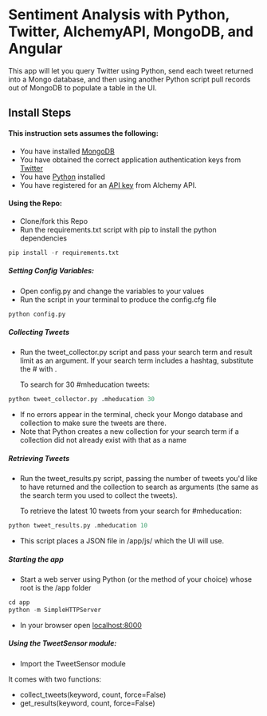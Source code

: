 # Sentiment Analysis with Python, Twitter, AlchemyAPI, MongoDB, and Angular

This app will let you query Twitter using Python, send each tweet returned into a Mongo database, and then using another Python script pull records out of MongoDB to populate a table in the UI.

## Install Steps

#### This instruction sets assumes the following:
+ You have installed [MongoDB](http://mongodb.org)
+ You have obtained the correct application authentication keys from [Twitter](https://apps.twitter.com/)
+ You have [Python](https://www.python.org/downloads/) installed
+ You have registered for an [API key](http://www.alchemyapi.com/api/register.html) from Alchemy API.

#### Using the Repo:
+ Clone/fork this Repo
+ Run the requirements.txt script with pip to install the python dependencies

``` python
pip install -r requirements.txt
```

##### Setting Config Variables:
+ Open config.py and change the variables to your values
+ Run the script in your terminal to produce the config.cfg file

``` python
python config.py
```

##### Collecting Tweets

+ Run the tweet_collector.py script and pass your search term and result limit as an argument. If your search term includes a hashtag, substitute the # with .

    To search for 30 #mheducation tweets:

``` python
python tweet_collector.py .mheducation 30
```

+ If no errors appear in the terminal, check your Mongo database and collection to make sure the tweets are there.
+ Note that Python creates a new collection for your search term if a collection did not already exist with that as a name

##### Retrieving Tweets
+ Run the tweet_results.py script, passing the number of tweets you'd like to have returned and the collection to search as arguments (the same as the search term you used to collect the tweets).

    To retrieve the latest 10 tweets from your search for #mheducation:

``` python
python tweet_results.py .mheducation 10 
```

+ This script places a JSON file in /app/js/ which the UI will use.

##### Starting the app
+ Start a web server using Python (or the method of your choice) whose root is the /app folder

``` python
cd app
python -m SimpleHTTPServer
```

+ In your browser open [localhost:8000](http://localhost:8000)

##### Using the TweetSensor module:
+ Import the TweetSensor module

It comes with two functions:

+ collect_tweets(keyword, count, force=False)
+ get_results(keyword, count, force=False)